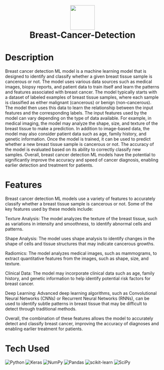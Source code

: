 <div align="center">
      <h1> <img src="https://www.google.com/url?sa=i&url=https%3A%2F%2Fwww.linkedin.com%2Fpulse%2Fsimple-ai-breast-cancer-detection-machine-learning-juan-luna-lama&psig=AOvVaw2hTNxSCXGLOSwD5SoVG0_f&ust=1682019262243000&source=images&cd=vfe&ved=0CBEQjRxqFwoTCJjs-5XYtv4CFQAAAAAdAAAAABAF" width="80px"><br/>Breast-Cancer-Detection</h1>
     </div>


# Description
Breast cancer detection ML model is a machine learning model that is designed to identify and classify whether a given breast tissue sample is cancerous or not. The model uses various data sources such as medical images, biopsy reports, and patient data to train itself and learn the patterns and features associated with breast cancer.  The model typically starts with a dataset of labeled examples of breast tissue samples, where each sample is classified as either malignant (cancerous) or benign (non-cancerous). The model then uses this data to learn the relationship between the input features and the corresponding labels.  The input features used by the model can vary depending on the type of data available. For example, in medical imaging, the model may analyze the shape, size, and texture of the breast tissue to make a prediction. In addition to image-based data, the model may also consider patient data such as age, family history, and genetic information.  Once the model is trained, it can be used to predict whether a new breast tissue sample is cancerous or not. The accuracy of the model is evaluated based on its ability to correctly classify new samples.  Overall, breast cancer detection ML models have the potential to significantly improve the accuracy and speed of cancer diagnosis, enabling earlier detection and treatment for patients.

# Features
Breast cancer detection ML models use a variety of features to accurately classify whether a breast tissue sample is cancerous or not. Some of the key features used by these models include:

Texture Analysis: The model analyzes the texture of the breast tissue, such as variations in intensity and smoothness, to identify abnormal cells and patterns.

Shape Analysis: The model uses shape analysis to identify changes in the shape of cells and tissue structures that may indicate cancerous growths.

Radiomics: The model analyzes medical images, such as mammograms, to extract quantitative features from the images, such as shape, size, and texture.

Clinical Data: The model may incorporate clinical data such as age, family history, and genetic information to help identify potential risk factors for breast cancer.

Deep Learning: Advanced deep learning algorithms, such as Convolutional Neural Networks (CNNs) or Recurrent Neural Networks (RNNs), can be used to identify subtle patterns in breast tissue that may be difficult to detect through traditional methods.

Overall, the combination of these features allows the model to accurately detect and classify breast cancer, improving the accuracy of diagnoses and enabling earlier treatment for patients.





# Tech Used
 ![Python](https://img.shields.io/badge/python-3670A0?style=for-the-badge&logo=python&logoColor=ffdd54) ![Keras](https://img.shields.io/badge/Keras-%23D00000.svg?style=for-the-badge&logo=Keras&logoColor=white) ![NumPy](https://img.shields.io/badge/numpy-%23013243.svg?style=for-the-badge&logo=numpy&logoColor=white) ![Pandas](https://img.shields.io/badge/pandas-%23150458.svg?style=for-the-badge&logo=pandas&logoColor=white) ![scikit-learn](https://img.shields.io/badge/scikit--learn-%23F7931E.svg?style=for-the-badge&logo=scikit-learn&logoColor=white) ![SciPy](https://img.shields.io/badge/SciPy-%230C55A5.svg?style=for-the-badge&logo=scipy&logoColor=%white)
      

<!-- </> with 💛 by readMD (https://readmd.itsvg.in) -->
    
